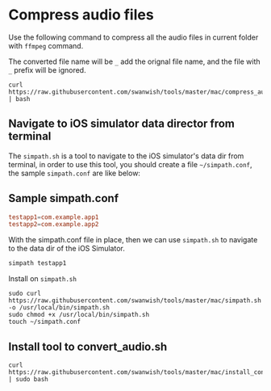 # Compress audio files

Use the following command to compress all the audio files in current folder with `ffmpeg` command.

The converted file name will be `_` add the orignal file name, and the file with `_` prefix will be ignored.

```shell
curl https://raw.githubusercontent.com/swanwish/tools/master/mac/compress_audio.sh | bash
```

## Navigate to iOS simulator data director from terminal

The `simpath.sh` is a tool to navigate to the iOS simulator's data dir from terminal, in order to use this tool,
you should create a file `~/simpath.conf`, the sample `simpath.conf` are like below:

## Sample simpath.conf

```conf
testapp1=com.example.app1
testapp2=com.example.app2
```

With the simpath.conf file in place, then we can use `simpath.sh` to navigate to the data dir of the iOS Simulator.

```bash
simpath testapp1
```

Install on `simpath.sh`

```shell
sudo curl https://raw.githubusercontent.com/swanwish/tools/master/mac/simpath.sh -o /usr/local/bin/simpath.sh
sudo chmod +x /usr/local/bin/simpath.sh
touch ~/simpath.conf
```

## Install tool to convert_audio.sh

```shell
curl https://raw.githubusercontent.com/swanwish/tools/master/mac/install_convert_audio.sh | sudo bash
```
